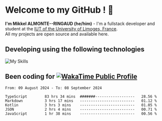 # Welcome to my GitHub ! 🌃

**I'm Mikkel ALMONTE--RINGAUD (he/him)** - I'm a fullstack developer and student at the [IUT of the University of Limoges, France](https://iut.unilim.fr). \
All my projects are open source and available here.

## Developing using the following technologies

![My Skills](https://skillicons.dev/icons?i=dart,solidjs,pnpm,nodejs,ts,js,vercel,netlify,html,css,rust,astro,git,vue,md,electron,figma,github,bash,bun,cloudflare,py,tailwind,nginx,npm,tauri,vite,zig,yarn,windicss&theme=dark)

## Been coding for [![WakaTime Public Profile](https://wakatime.com/badge/user/0839e595-e07a-435c-8d59-ed95f2a3d6dd.svg?style=flat-square)](https://wakatime.com/@0839e595-e07a-435c-8d59-ed95f2a3d6dd)

<!--START_SECTION:waka-->

```plain
From: 09 August 2024 - To: 08 September 2024

TypeScript        83 hrs 34 mins  #######------------------   28.56 %
Markdown          3 hrs 17 mins   -------------------------   01.12 %
Kotlin            3 hrs 3 mins    -------------------------   01.05 %
JSON              2 hrs 4 mins    -------------------------   00.71 %
JavaScript        1 hr 38 mins    -------------------------   00.56 %
```

<!--END_SECTION:waka-->
